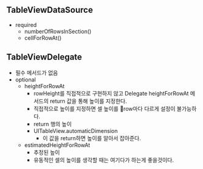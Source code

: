 ## TableViewDataSource
- required
	- numberOfRowsInSection()
	- cellForRowAt()
## TableViewDelegate
- 필수 메서드가 없음
- optional
	- heightForRowAt
		- rowHeight를 직접적으로 구현하지 않고 Delegate heightForRowAt 메서드의 return 값을 통해 높이를 지정한다.
		- 직접적으로 높이를 지정하면 셀 높이를 row마다 다르게 설정이 불가능하다.
		- return 행의 높이
		- UITableView.automaticDimension
			- 이 값을 return하면 높이를 알아서 잡아준다.
	- estimatedHeightForRowAt
		- 추정된 높이
		- 유동적인 셀의 높이를 생각할 때는 여기다가 하는게 좋을것이다.


